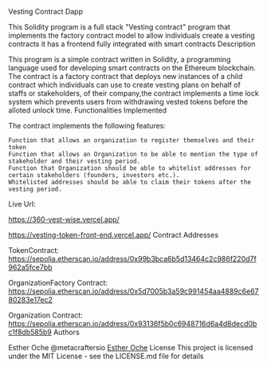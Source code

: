 Vesting Contract Dapp

This Solidity program is a full stack "Vesting contract" program that implements the factory contract model to allow individuals create a vesting contracts it has a frontend fully integrated with smart contracts
Description

This program is a simple contract written in Solidity, a programming language used for developing smart contracts on the Ethereum blockchain. The contract is a factory contract that deploys new instances of a child contract which individuals can use to create vesting plans on behalf of staffs or stakeholders, of their company,the contract implements a time lock system which prevents users from withdrawing vested tokens before the alloted unlock time.
Functionalities Implemented

The contract implements the following features:

    Function that allows an organization to register themselves and their token
    Function that allows an Organization to be able to mention the type of stakeholder and their vesting period.
    Function that Organization should be able to whitelist addresses for certain stakeholders (founders, investors etc.).
    Whitelisted addresses should be able to claim their tokens after the vesting period.

Live Url:

https://360-vest-wise.vercel.app/

https://vesting-token-front-end.vercel.app/
Contract Addresses

TokenContract: https://sepolia.etherscan.io/address/0x99b3bca6b5d13464c2c986f220d7f962a5fce7bb

OrganizationFactory Contract: https://sepolia.etherscan.io/address/0x5d7005b3a59c991454aa4889c6e6780283e17ec2

Organization Contract: https://sepolia.etherscan.io/address/0x93136f5b0c6948716d6a4d8decd0bc1f8db585b9
Authors

Esther Oche @metacraftersio [Esther Oche](#https://twitter.com/Estheroche1)
License
This project is licensed under the MIT License - see the LICENSE.md file for details